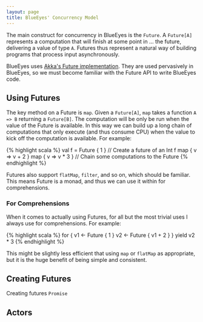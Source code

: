 ```yaml
---
layout: page
title: BlueEyes' Concurrency Model
---
```


The main construct for concurrency in BlueEyes is the `Future`. A `Future[A]` represents a computation that will finish at some point in ... the future, delivering a value of type `A`. Futures thus represent a natural way of building programs that process input asynchronously.

BlueEyes uses [Akka's Future implementation](http://doc.akka.io/docs/akka/2.0.1/scala/futures.html). They are used pervasively in BlueEyes, so we must become familiar with the Future API to write BlueEyes code.


## Using Futures

The key method on a Future is `map`. Given a `Future[A]`, `map` takes a function `A => B` returning a `Future[B]`. The computation will be only be run when the value of the Future is available. In this way we can build up a long chain of computations that only execute (and thus consume CPU) when the value to kick off the computation is available. For example:

{% highlight scala %}
val f = Future { 1 } // Create a future of an Int
f map { v => v + 2 } map { v => v * 3 } // Chain some computations to the Future
{% endhighlight %}

Futures also support `flatMap`, `filter`, and so on, which should be familiar. This means Future is a monad, and thus we can use it within for comprehensions.

### For Comprehensions

When it comes to actually using Futures, for all but the most trivial uses I always use for comprehensions. For example:

{% highlight scala %}
for {
  v1 <- Future { 1 }
  v2 <- Future { v1 + 2 }
} yield v2 * 3
{% endhighlight %}

This might be slightly less efficient that using `map` or `flatMap` as appropriate, but it is the huge benefit of being simple and consistent.


## Creating Futures

Creating futures `Promise`

## Actors
